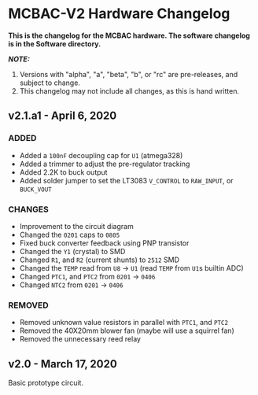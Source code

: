 # MCBAC-V2 Hardware Changelog

**This is the changelog for the MCBAC hardware. The software changelog
is in the Software directory.**

_**NOTE:**_
 1. Versions with "alpha", "a", "beta", "b", or "rc" are pre-releases,
 and subject to change.
 2. This changelog may not include all changes, as this is hand written.

## v2.1.a1 - April 6, 2020

### ADDED
 - Added a `100nF` decoupling cap for `U1` (atmega328)
 - Added a trimmer to adjust the pre-regulator tracking
 - Added 2.2K to buck output
 - Added solder jumper to set the LT3083 `V_CONTROL` to `RAW_INPUT`, or `BUCK_VOUT`

### CHANGES
 - Improvement to the circuit diagram
 - Changed the `0201` caps to `0805`
 - Fixed buck converter feedback using PNP transistor
 - Changed the `Y1` (crystal) to SMD
 - Changed `R1`, and `R2` (current shunts) to `2512` SMD
 - Changed the `TEMP` read from `U8` -> `U1` (read `TEMP` from `U1`s builtin ADC)
 - Changed `PTC1`, and `PTC2` from `0201` -> `0406`
 - Changed `NTC2` from `0201` -> `0406`

### REMOVED
 - Removed unknown value resistors in parallel with `PTC1`, and `PTC2`
 - Removed the 40X20mm blower fan (maybe will use a squirrel fan)
 - Removed the unnecessary reed relay

## v2.0 - March 17, 2020

Basic prototype circuit.

<br>

